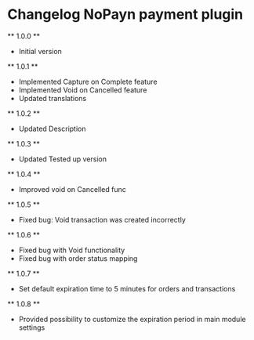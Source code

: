 # Changelog NoPayn payment plugin

** 1.0.0 **

* Initial version

** 1.0.1 **

* Implemented Capture on Complete feature
* Implemented Void on Cancelled feature
* Updated translations

** 1.0.2 **

* Updated Description

** 1.0.3 **

* Updated Tested up version

** 1.0.4 **

* Improved void on Cancelled func

** 1.0.5 **

* Fixed bug: Void transaction was created incorrectly

** 1.0.6 **

* Fixed bug with Void functionality
* Fixed bug with order status mapping

** 1.0.7 **

* Set default expiration time to 5 minutes for orders and transactions

** 1.0.8 **

* Provided possibility to customize the expiration period in main module settings